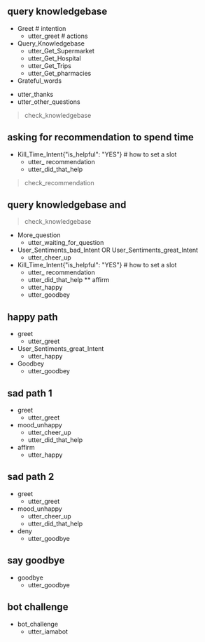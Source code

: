 
## query knowledgebase 
* Greet   # intention
  - utter_greet # actions
* Query_Knowledgebase
  -  utter_Get_Supermarket
  -  utter_Get_Hospital
  -  utter_Get_Trips
  -  utter_Get_pharmacies
 * Grateful_words
  - utter_thanks
  - utter_other_questions
> check_knowledgebase

## asking for recommendation to spend time
* Kill_Time_Intent{"is_helpful": "YES"}  # how to set a slot
  - utter_ recommendation
  - utter_did_that_help 
> check_recommendation

## query knowledgebase and 
> check_knowledgebase

* More_question
  - utter_waiting_for_question
* User_Sentiments_bad_Intent OR User_Sentiments_great_Intent
  - utter_cheer_up
* Kill_Time_Intent{"is_helpful": "YES"}  # how to set a slot
  - utter_ recommendation
  - utter_did_that_help
** affirm
  - utter_happy
  - utter_goodbey



## happy path               <!-- name of the story - just for debugging -->
* greet
  - utter_greet
* User_Sentiments_great_Intent               <!-- user utterance, in the following format: * intent{"entity_name": value} -->
  - utter_happy
* Goodbey
  - utter_goodbey


## sad path 1               <!-- this is already the start of the next story -->
* greet
  - utter_greet             <!-- action of the bot to execute -->
* mood_unhappy
  - utter_cheer_up
  - utter_did_that_help
* affirm
  - utter_happy

## sad path 2
* greet
  - utter_greet
* mood_unhappy
  - utter_cheer_up
  - utter_did_that_help
* deny
  - utter_goodbye

## say goodbye
* goodbye
  - utter_goodbye

## bot challenge
* bot_challenge
  - utter_iamabot

